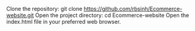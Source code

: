 Clone the repository: git clone https://github.com/rbsinh/Ecommerce-website.git
Open the project directory: cd Ecommerce-website
Open the index.html file in your preferred web browser.